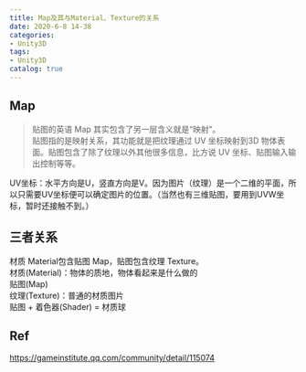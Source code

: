 ```yaml
---
title: Map及其与Material、Texture的关系
date: 2020-6-8 14-38
categories:
- Unity3D
tags:
- Unity3D
catalog: true
---
```


## Map

> 贴图的英语 Map 其实包含了另一层含义就是“映射”。   
>  贴图指的是映射关系，其功能就是把纹理通过 UV 坐标映射到3D 物体表面。贴图包含了除了纹理以外其他很多信息，比方说 UV 坐标、贴图输入输出控制等等。

UV坐标：水平方向是U，竖直方向是V。因为图片（纹理）是一个二维的平面，所以只需要UV坐标便可以确定图片的位置。（当然也有三维贴图，要用到UVW坐标，暂时还接触不到。）

## 三者关系

材质 Material包含贴图 Map，贴图包含纹理 Texture。   
材质(Material)：物体的质地，物体看起来是什么做的   
贴图(Map)   
纹理(Texture)：普通的材质图片   
贴图 + 着色器(Shader) = 材质球

## Ref

<https://gameinstitute.qq.com/community/detail/115074>

